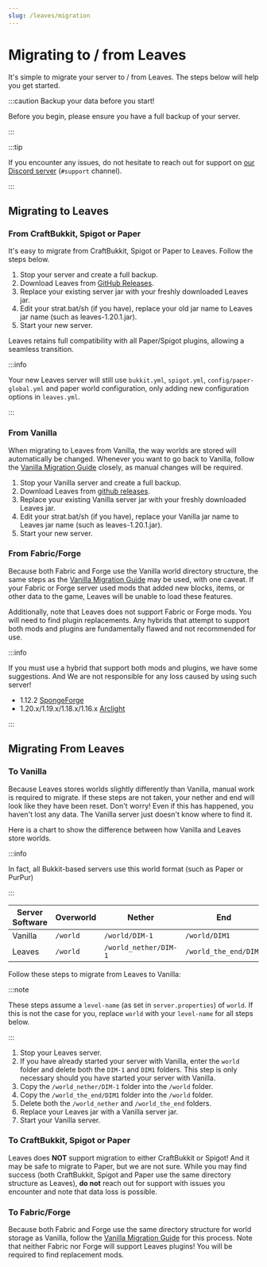 ```yaml
---
slug: /leaves/migration
---
```


# Migrating to / from Leaves

It's simple to migrate your server to / from Leaves. The steps below will help
you get started.

:::caution Backup your data before you start!

Before you begin, please ensure you have a full backup of your server.

:::

:::tip

If you encounter any issues, do not hesitate to reach out for support on 
[our Discord server](https://discord.gg/5hgtU72w33) (`#support` channel).

:::

## Migrating to Leaves

### From CraftBukkit, Spigot or Paper

It's easy to migrate from CraftBukkit, Spigot or Paper to Leaves. Follow 
the steps below.

1. Stop your server and create a full backup.
2. Download Leaves from [GitHub Releases](https://github.com/LeavesMC/Leaves/releases).
3. Replace your existing server jar with your freshly downloaded Leaves jar.
4. Edit your strat.bat/sh (if you have), replace your old jar name to Leaves
 jar name (such as leaves-1.20.1.jar).
5. Start your new server.

Leaves retains full compatibility with all Paper/Spigot plugins, allowing a seamless transition.

:::info

Your new Leaves server will still use `bukkit.yml`, `spigot.yml`, `config/paper-global.yml`
and paper world configuration, only adding new configuration options in `leaves.yml`.

:::

### From Vanilla

When migrating to Leaves from Vanilla, the way worlds are stored will automatically be changed.
Whenever you want to go back to Vanilla, follow the [Vanilla Migration Guide](#to-vanilla)
closely, as manual changes will be required.

1. Stop your Vanilla server and create a full backup.
2. Download Leaves from [github releases](https://github.com/LeavesMC/Leaves/releases).
3. Replace your existing Vanilla server jar with your freshly downloaded Leaves jar.
4. Edit your strat.bat/sh (if you have), replace your Vanilla jar name to Leaves
 jar name (such as leaves-1.20.1.jar).
5. Start your new server.

### From Fabric/Forge

Because both Fabric and Forge use the Vanilla world directory structure, the same steps as the
[Vanilla Migration Guide](#from-vanilla) may be used, with one caveat. If your Fabric or Forge
server used mods that added new blocks, items, or other data to the game, Leaves will be unable to
load these features.

Additionally, note that Leaves does not support Fabric or Forge mods. You will need to find plugin
replacements. Any hybrids that attempt to support both mods and plugins are fundamentally flawed and
not recommended for use.

:::info

If you must use a hybrid that support both mods and plugins, we have some suggestions.
And We are not responsible for any loss caused by using such server!

- 1.12.2 [SpongeForge](https://github.com/SpongePowered/SpongeForge)
- 1.20.x/1.19.x/1.18.x/1.16.x [Arclight](https://github.com/IzzelAliz/Arclight)

:::

## Migrating From Leaves

### To Vanilla

Because Leaves stores worlds slightly differently than Vanilla, manual work is required to migrate.
If these steps are not taken, your nether and end will look like they have been reset. Don't worry!
Even if this has happened, you haven't lost any data. The Vanilla server just doesn't know where to
find it.

Here is a chart to show the difference between how Vanilla and Leaves store worlds.

:::info

In fact, all Bukkit-based servers use this world format (such as Paper or PurPur)

:::

| Server Software | Overworld | Nether                | End                   |
| --------------- | --------- | --------------------- | --------------------- |
| Vanilla         | `/world`  | `/world/DIM-1`        | `/world/DIM1`         |
| Leaves          | `/world`  | `/world_nether/DIM-1` | `/world_the_end/DIM1` |

Follow these steps to migrate from Leaves to Vanilla:

:::note

These steps assume a `level-name` (as set in `server.properties`) of `world`. If this is not the
case for you, replace `world` with your `level-name` for all steps below.

:::

1. Stop your Leaves server.
2. If you have already started your server with Vanilla, enter the `world` folder and delete both
   the `DIM-1` and `DIM1` folders. This step is only necessary should you have started your server
   with Vanilla.
3. Copy the `/world_nether/DIM-1` folder into the `/world` folder.
4. Copy the `/world_the_end/DIM1` folder into the `/world` folder.
5. Delete both the `/world_nether` and `/world_the_end` folders.
6. Replace your Leaves jar with a Vanilla server jar.
7. Start your Vanilla server.

### To CraftBukkit, Spigot or Paper

Leaves does **NOT** support migration to either CraftBukkit or Spigot! And it may be safe to migrate
to Paper, but we are not sure. While you may find success (both CraftBukkit, Spigot and Paper use the 
same directory structure as Leaves), **do not** reach out for support with issues you encounter and
note that data loss is possible.

### To Fabric/Forge

Because both Fabric and Forge use the same directory structure for world storage as Vanilla, follow
the [Vanilla Migration Guide](#to-vanilla) for this process. Note that neither Fabric nor Forge will
support Leaves plugins! You will be required to find replacement mods.